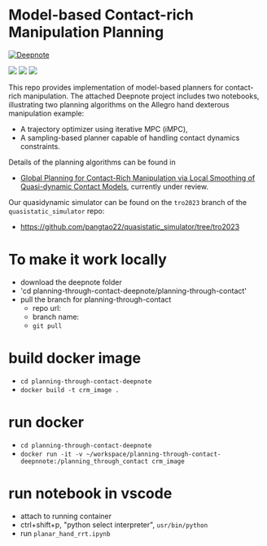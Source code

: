 # Model-based Contact-rich Manipulation Planning
[![Deepnote](https://deepnote.com/buttons/launch-in-deepnote.svg)](https://deepnote.com/workspace/pang-a928705f-1da7-4aa9-a64c-e5cdfb9b162e/project/planning-through-contact-c39756a2-acd7-4fb0-8443-38625de2db2e/notebook/allegro_hand_irs_mpc-f9677ed681c742b0b6577c7f1f86d4cc)

![](/media/planar_hand.gif) ![](/media/allegro_hand_ball.gif) ![](/media/allegro_hand_door.gif)

This repo provides implementation of model-based planners for contact-rich manipulation. The attached Deepnote project includes two notebooks, illustrating two planning algorithms on the Allegro hand dexterous manipulation example:
- A trajectory optimizer using iterative MPC (iMPC),
- A sampling-based planner capable of handling contact dynamics constraints. 

Details of the planning algorithms can be found in 
- [Global Planning for Contact-Rich Manipulation via
Local Smoothing of Quasi-dynamic Contact Models](https://arxiv.org/abs/2206.10787), currently under review.

Our quasidynamic simulator can be found on the `tro2023` branch of the `quasistatic_simulator` repo:
- https://github.com/pangtao22/quasistatic_simulator/tree/tro2023


# To make it work locally
- download the deepnote folder
- 'cd planning-through-contact-deepnote/planning-through-contact'
- pull the branch for planning-through-contact 
    - repo url:
    - branch name:
    - `git pull `

# build docker image 
- `cd planning-through-contact-deepnote`
- `docker build -t crm_image .`

# run docker 
- `cd planning-through-contact-deepnote`
- `docker run -it -v ~/workspace/planning-through-contact-deepnnote:/planning_through_contact crm_image`

# run notebook in vscode
- attach to running container
- ctrl+shift+p, "python select interpreter", `usr/bin/python`
- run `planar_hand_rrt.ipynb`